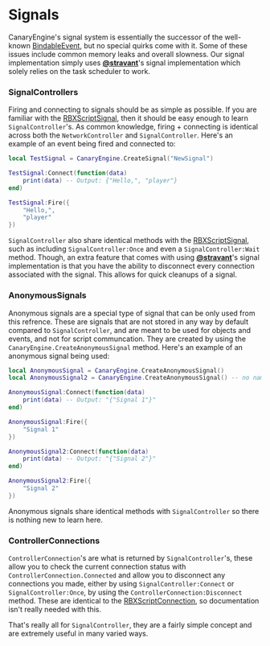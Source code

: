 # Signals

CanaryEngine's signal system is essentially the successor of the well-known [BindableEvent](https://create.roblox.com/docs/reference/engine/classes/BindableEvent), but no special quirks come with it. Some of these issues include common memory leaks and overall slowness. Our signal implementation simply uses **[@stravant](https://github.com/stravant)**'s signal implementation which solely relies on the task scheduler to work.

### SignalControllers

Firing and connecting to signals should be as simple as possible. If you are familiar with the [RBXScriptSignal](https://create.roblox.com/docs/reference/engine/datatypes/RBXScriptSignal), then it should be easy enough to learn `SignalController`'s. As common knowledge, firing + connecting is identical across both the `NetworkController` and `SignalController`. Here's an example of an event being fired and connected to:

```lua
local TestSignal = CanaryEngine.CreateSignal("NewSignal")

TestSignal:Connect(function(data)
    print(data) -- Output: {"Hello,", "player"}
end)

TestSignal:Fire({
    "Hello,",
    "player"
})
```

`SignalController` also share identical methods with the [RBXScriptSignal](https://create.roblox.com/docs/reference/engine/datatypes/RBXScriptSignal), such as including `SignalController:Once` and even a `SignalController:Wait` method. Though, an extra feature that comes with using **[@stravant](https://github.com/stravant)**'s signal implementation is that you have the ability to disconnect every connection associated with the signal. This allows for quick cleanups of a signal. 

### AnonymousSignals
Anonymous signals are a special type of signal that can be only used from this refrence. These are signals that are not stored in any way by default compared to `SignalController`, and are meant to be used for objects and events, and not for script communcation. They are created by using the `CanaryEngine.CreateAnonymousSignal` method. Here's an example of an anonymous signal being used:

```lua
local AnonymousSignal = CanaryEngine.CreateAnonymousSignal()
local AnonymousSignal2 = CanaryEngine.CreateAnonymousSignal() -- no name conflicts!

AnonymousSignal:Connect(function(data)
    print(data) -- Output: "{"Signal 1"}"
end)

AnonymousSignal:Fire({
    "Signal 1"
})

AnonymousSignal2:Connect(function(data)
    print(data) -- Output: "{"Signal 2"}"
end)

AnonymousSignal2:Fire({
    "Signal 2"
})
```

Anonymous signals share identical methods with `SignalController` so there is nothing new to learn here. 

### ControllerConnections

`ControllerConnection`'s are what is returned by `SignalController`'s, these allow you to check the current connection status with `ControllerConnection.Connected` and allow you to disconnect any connections you made, either by using `SignalController:Connect` or `SignalController:Once`, by using the `ControllerConnection:Disconnect` method. These are identical to the [RBXScriptConnection](https://create.roblox.com/docs/reference/engine/datatypes/RBXScriptConnection), so documentation isn't really needed with this.

That's really all for `SignalController`, they are a fairly simple concept and are extremely useful in many varied ways.